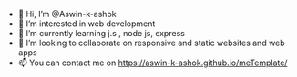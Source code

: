 - 👋 Hi, I’m @Aswin-k-ashok
- 👀 I’m interested in web development 
- 🌱 I’m currently learning j.s , node js, express
- 💞️ I’m looking to collaborate on responsive and static websites and web apps
- 📫 You can contact me on https://aswin-k-ashok.github.io/meTemplate/

<!---
Aswin-k-ashok/Aswin-k-ashok is a ✨ special ✨ repository because its `README.md` (this file) appears on your GitHub profile.
You can click the Preview link to take a look at your changes.
--->
